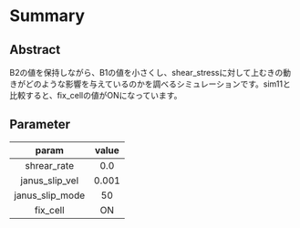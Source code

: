 # Summary

## Abstract
B2の値を保持しながら、B1の値を小さくし、shear_stressに対して上むきの動きがどのような影響を与えているのかを調べるシミュレーションです。sim11と比較すると、fix_cellの値がONになっています。

## Parameter
|param          |value|
|:-:            |:-:  |
|shrear_rate    |0.0  |
|janus_slip_vel |0.001|
|janus_slip_mode|50   |
|fix_cell       |ON   |
